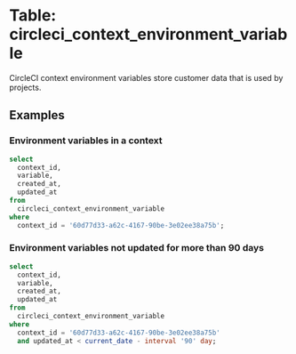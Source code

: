 # Table: circleci_context_environment_variable

CircleCI context environment variables store customer data that is used by projects.

## Examples

### Environment variables in a context

```sql
select
  context_id,
  variable,
  created_at,
  updated_at
from
  circleci_context_environment_variable
where
  context_id = '60d77d33-a62c-4167-90be-3e02ee38a75b';
```

### Environment variables not updated for more than 90 days

```sql
select
  context_id,
  variable,
  created_at,
  updated_at 
from
  circleci_context_environment_variable
where
  context_id = '60d77d33-a62c-4167-90be-3e02ee38a75b'
  and updated_at < current_date - interval '90' day;
```
